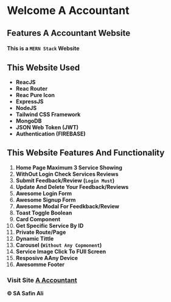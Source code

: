 # Welcome **A Accountant**

## Features A Accountant Website

#### This is a **`MERN Stack`** Website

## This Website Used

- **ReacJS**
- **Reac Router**
- **Reac Pure Icon**
- **ExpressJS**
- **NodeJS**
- **Tailwind CSS Framework**
- **MongoDB**
- **JSON Web Token (JWT)**
- **Authentication (FIREBASE)**

## **This Website Features And Functionality**
1. **Home Page Maximum 3 Service Showing**
2. **WithOut Login Check Services Reviews**
3. **Submit Feedback/Review (`Login Must`)**
4. **Update And Delete Your Feedback/Reviews**
5. **Awesome Login Form**
6. **Awesome Signup Form**
7. **Awesome Modal For Feedkback/Review**
8. **Toast Toggle Boolean**
9. **Card Component**
10. **Get Specific Service By ID**
11. **Private Route/Page**
12. **Dynamic Tittle**
13. **Carousel (`Without Any Copmonent`)**
14. **Service Image Click To FUll Screen**
15. **Resposive AAny Device**
16. **Awesomme Footer**

### **Visit Site [A Accountant](https://a-accountant.web.app/)**


**© SA Safin Ali** 